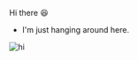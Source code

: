 Hi there :laughing:	
- I'm just hanging around here.

![hi](https://media.giphy.com/media/cNeuWYGCJfRdS9j89F/giphy.gif)
